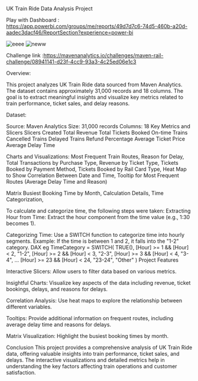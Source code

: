 UK Train Ride Data Analysis Project 

Play with Dashboard : https://app.powerbi.com/groups/me/reports/49d7d7c6-74d5-460b-a20d-aadec3dacf46/ReportSection?experience=power-bi

![eeee](https://github.com/user-attachments/assets/ce5aca1d-a1e1-47ce-b299-61da79d5c216)
![neww](https://github.com/user-attachments/assets/a9314cab-bb71-40d8-ae43-80d6cbc8fc35)






Challenge link :https://mavenanalytics.io/challenges/maven-rail-challenge/08941141-d23f-4cc9-93a3-4c25ed06e1c3

Overview:

This project analyzes UK Train Ride data sourced from Maven Analytics. The dataset contains approximately 31,000 records and 18 columns. The goal is to extract meaningful insights and visualize key metrics related to train performance, ticket sales, and delay reasons.

Dataset:

Source: Maven Analytics
Size: 31,000 records
Columns: 18
Key Metrics and Slicers
Slicers Created
Total Revenue
Total Tickets Booked
On-time Trains
Cancelled Trains
Delayed Trains
Refund Percentage
Average Ticket Price
Average Delay Time

Charts and Visualizations:
Most Frequent Train Routes,
Reason for Delay,
Total Transactions by Purchase Type,
Revenue by Ticket Type,
Tickets Booked by Payment Method,
Tickets Booked by Rail Card Type,
Heat Map to Show Correlation Between Date and Time,
Tooltip for Most Frequent Routes (Average Delay Time and Reason)

Matrix
Busiest Booking Time by Month,
Calculation Details,
Time Categorization,

To calculate and categorize time, the following steps were taken:
Extracting Hour from Time:
Extract the hour component from the time value (e.g., 1:30 becomes 1).

Categorizing Time:
Use a SWITCH function to categorize time into hourly segments.
Example: If the time is between 1 and 2, it falls into the "1-2" category.
DAX eg 
TimeCategory = SWITCH(
    TRUE(),
    [Hour] >= 1 && [Hour] < 2, "1-2",
    [Hour] >= 2 && [Hour] < 3, "2-3",
    [Hour] >= 3 && [Hour] < 4, "3-4",
    ...
    [Hour] >= 23 && [Hour] < 24, "23-24",
    "Other"
)
Project Features

Interactive Slicers: Allow users to filter data based on various metrics.

Insightful Charts: Visualize key aspects of the data including revenue, ticket bookings, delays, and reasons for delays.

Correlation Analysis: Use heat maps to explore the relationship between different variables.

Tooltips: Provide additional information on frequent routes, including average delay time and reasons for delays.

Matrix Visualization: Highlight the busiest booking times by month.

Conclusion
This project provides a comprehensive analysis of UK Train Ride data, offering valuable insights into train performance, ticket sales, and delays. The interactive visualizations and detailed metrics help in understanding the key factors affecting train operations and customer satisfaction.
